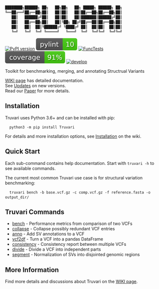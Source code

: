 ```
████████╗██████╗ ██╗   ██╗██╗   ██╗ █████╗ ██████╗ ██╗
╚══██╔══╝██╔══██╗██║   ██║██║   ██║██╔══██╗██╔══██╗██║
   ██║   ██████╔╝██║   ██║██║   ██║███████║██████╔╝██║
   ██║   ██╔══██╗██║   ██║╚██╗ ██╔╝██╔══██║██╔══██╗██║
   ██║   ██║  ██║╚██████╔╝ ╚████╔╝ ██║  ██║██║  ██║██║
   ╚═╝   ╚═╝  ╚═╝ ╚═════╝   ╚═══╝  ╚═╝  ╚═╝╚═╝  ╚═╝╚═╝
```
[![PyPI version](https://badge.fury.io/py/Truvari.svg)](https://badge.fury.io/py/Truvari)
[![pylint](imgs/pylint.svg)](https://github.com/spiralgenetics/truvari/actions/workflows/pylint.yml)
[![FuncTests](https://github.com/spiralgenetics/truvari/actions/workflows/func_tests.yml/badge.svg?branch=develop&event=push)](https://github.com/spiralgenetics/truvari/actions/workflows/func_tests.yml)
[![coverage](imgs/coverage.svg)](https://github.com/spiralgenetics/truvari/actions/workflows/func_tests.yml)
[![develop](https://img.shields.io/github/commits-since/spiralgenetics/truvari/v3.1.0)](https://github.com/spiralgenetics/truvari/commits/develop)

Toolkit for benchmarking, merging, and annotating Structrual Variants

[WIKI page](https://github.com/spiralgenetics/truvari/wiki) has detailed documentation.  
See [Updates](https://github.com/spiralgenetics/truvari/wiki/Updates) on new versions.  
Read our [Paper](https://doi.org/10.1101/2022.02.21.481353) for more details.

## Installation
Truvari uses Python 3.6+ and can be installed with pip:
```
  python3 -m pip install Truvari 
```
For details and more installation options, see [Installation](https://github.com/spiralgenetics/truvari/wiki/Installation) on the wiki.

## Quick Start

Each sub-command contains help documentation. Start with `truvari -h` to see available commands.

The current most common Truvari use case is for structural variation benchmarking:
```
  truvari bench -b base.vcf.gz -c comp.vcf.gz -f reference.fasta -o output_dir/
```
## Truvari Commands

 - [bench](https://github.com/spiralgenetics/truvari/wiki/bench) - Performance metrics from comparison of two VCFs
 - [collapse](https://github.com/spiralgenetics/truvari/wiki/collapse) - Collapse possibly redundant VCF entries
 - [anno](https://github.com/spiralgenetics/truvari/wiki/anno) - Add SV annotations to a VCF
 - [vcf2df](https://github.com/spiralgenetics/truvari/wiki/vcf2df) - Turn a VCF into a pandas DataFrame
 - [consistency](https://github.com/spiralgenetics/truvari/wiki/consistency) - Consistency report between multiple VCFs
 - [divide](https://github.com/ACEnglish/truvari/wiki/divide) - Divide a VCF into independent parts
 - [segment](https://github.com/spiralgenetics/truvari/wiki/segment) - Normalization of SVs into disjointed genomic regions

## More Information

Find more details and discussions about Truvari on the [WIKI page](https://github.com/spiralgenetics/truvari/wiki).
